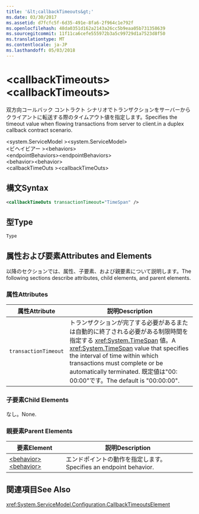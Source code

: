 ```yaml
---
title: '&lt;callbackTimeouts&gt;'
ms.date: 03/30/2017
ms.assetid: d7fcfc5f-6d35-491e-8fa6-2f964c1e792f
ms.openlocfilehash: 48da0351d162a2143a26cc5b9eaa05b731358639
ms.sourcegitcommit: 11f11ca6cefe555972b3a5c99729d1a7523d8f50
ms.translationtype: MT
ms.contentlocale: ja-JP
ms.lasthandoff: 05/03/2018
---
```

# <a name="ltcallbacktimeoutsgt"></a><span data-ttu-id="22a64-102">&lt;callbackTimeouts&gt;</span><span class="sxs-lookup"><span data-stu-id="22a64-102">&lt;callbackTimeouts&gt;</span></span>
<span data-ttu-id="22a64-103">双方向コールバック コントラクト シナリオでトランザクションをサーバーからクライアントに転送する際のタイムアウト値を指定します。</span><span class="sxs-lookup"><span data-stu-id="22a64-103">Specifies the timeout value when flowing transactions from server to client.in a duplex callback contract scenario.</span></span>  
  
 <span data-ttu-id="22a64-104">\<system.ServiceModel ></span><span class="sxs-lookup"><span data-stu-id="22a64-104">\<system.ServiceModel></span></span>  
<span data-ttu-id="22a64-105">\<ビヘイビアー ></span><span class="sxs-lookup"><span data-stu-id="22a64-105">\<behaviors></span></span>  
<span data-ttu-id="22a64-106">\<endpointBehaviors></span><span class="sxs-lookup"><span data-stu-id="22a64-106">\<endpointBehaviors></span></span>  
<span data-ttu-id="22a64-107">\<behavior></span><span class="sxs-lookup"><span data-stu-id="22a64-107">\<behavior></span></span>  
<span data-ttu-id="22a64-108">\<callbackTimeOuts ></span><span class="sxs-lookup"><span data-stu-id="22a64-108">\<callbackTimeOuts></span></span>  
  
## <a name="syntax"></a><span data-ttu-id="22a64-109">構文</span><span class="sxs-lookup"><span data-stu-id="22a64-109">Syntax</span></span>  
  
```xml  
<callbackTimeOuts transactionTimeout="TimeSpan" />  
```  
  
## <a name="type"></a><span data-ttu-id="22a64-110">型</span><span class="sxs-lookup"><span data-stu-id="22a64-110">Type</span></span>  
 `Type`  
  
## <a name="attributes-and-elements"></a><span data-ttu-id="22a64-111">属性および要素</span><span class="sxs-lookup"><span data-stu-id="22a64-111">Attributes and Elements</span></span>  
 <span data-ttu-id="22a64-112">以降のセクションでは、属性、子要素、および親要素について説明します。</span><span class="sxs-lookup"><span data-stu-id="22a64-112">The following sections describe attributes, child elements, and parent elements.</span></span>  
  
### <a name="attributes"></a><span data-ttu-id="22a64-113">属性</span><span class="sxs-lookup"><span data-stu-id="22a64-113">Attributes</span></span>  
  
|<span data-ttu-id="22a64-114">属性</span><span class="sxs-lookup"><span data-stu-id="22a64-114">Attribute</span></span>|<span data-ttu-id="22a64-115">説明</span><span class="sxs-lookup"><span data-stu-id="22a64-115">Description</span></span>|  
|---------------|-----------------|  
|`transactionTimeout`|<span data-ttu-id="22a64-116">トランザクションが完了する必要があるまたは自動的に終了される必要がある制限時間を指定する <xref:System.TimeSpan> 値。</span><span class="sxs-lookup"><span data-stu-id="22a64-116">A <xref:System.TimeSpan> value that specifies the interval of time within which transactions must complete or be automatically terminated.</span></span> <span data-ttu-id="22a64-117">既定値は"00: 00:00"です。</span><span class="sxs-lookup"><span data-stu-id="22a64-117">The default is "00:00:00".</span></span>|  
  
### <a name="child-elements"></a><span data-ttu-id="22a64-118">子要素</span><span class="sxs-lookup"><span data-stu-id="22a64-118">Child Elements</span></span>  
 <span data-ttu-id="22a64-119">なし。</span><span class="sxs-lookup"><span data-stu-id="22a64-119">None.</span></span>  
  
### <a name="parent-elements"></a><span data-ttu-id="22a64-120">親要素</span><span class="sxs-lookup"><span data-stu-id="22a64-120">Parent Elements</span></span>  
  
|<span data-ttu-id="22a64-121">要素</span><span class="sxs-lookup"><span data-stu-id="22a64-121">Element</span></span>|<span data-ttu-id="22a64-122">説明</span><span class="sxs-lookup"><span data-stu-id="22a64-122">Description</span></span>|  
|-------------|-----------------|  
|[<span data-ttu-id="22a64-123">\<behavior></span><span class="sxs-lookup"><span data-stu-id="22a64-123">\<behavior></span></span>](../../../../../docs/framework/configure-apps/file-schema/wcf/behavior-of-endpointbehaviors.md)|<span data-ttu-id="22a64-124">エンドポイントの動作を指定します。</span><span class="sxs-lookup"><span data-stu-id="22a64-124">Specifies an endpoint behavior.</span></span>|  
  
## <a name="see-also"></a><span data-ttu-id="22a64-125">関連項目</span><span class="sxs-lookup"><span data-stu-id="22a64-125">See Also</span></span>  
 <xref:System.ServiceModel.Configuration.CallbackTimeoutsElement>
